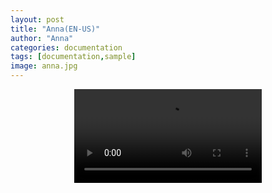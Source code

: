 ```yaml
---
layout: post
title: "Anna(EN-US)"
author: "Anna"
categories: documentation
tags: [documentation,sample]
image: anna.jpg
---
```


<!-- Main -->
<div id="main" class="content">
  <p align="center">
    <video>
      <source type="video/mp4" src="assets/videos/anna-en-us.mp4">
    </video>
  </p>
</div>
